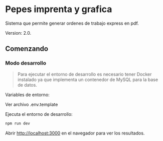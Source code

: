 # Pepes imprenta y grafica

Sistema que permite generar ordenes de trabajo express en pdf.

Version: 2.0.

## Comenzando

### Modo desarrollo

> Para ejecutar el entorno de desarrollo es necesario tener Docker instalado ya que implementa un contenedor de MySQL para la base de datos.

Variables de entorno:

Ver archivo .env.template

Ejecuta el entorno de desarrollo:

```bash
npm run dev
```

Abrir [http://localhost:3000](http://localhost:3000) en el navegador para ver los resultados.
